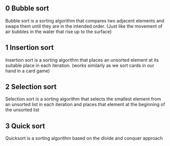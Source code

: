 ## 0 Bubble sort
Bubble sort is a sorting algorithm that compares two adjacent elements and swaps them until they are in the intended order.
(Just like the movement of air bubbles in the water that rise up to the surface)

## 1 Insertion sort
Insertion sort is a sorting algorithm that places an unsorted element at its suitable place in each iteration.
(works similarly as we sort cards in our hand in a card game)

## 2 Selection sort
Selection sort is a sorting algorithm that selects the smallest element from an unsorted list in each iteration and places that element at the beginning of the unsorted list

## 3 Quick sort
Quicksort is a sorting algorithm based on the divide and conquer approach
 
